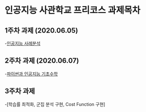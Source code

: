 # 인공지능 사관학교 프리코스 과제목차

## 1주차 과제 (2020.06.05)

-[인공지능 사례분석](https://github.com/SungIkKim/gj-ai-precourse/blob/master/1%EC%A3%BC%EC%B0%A8_%EA%B3%BC%EC%A0%9C.ipynb)

## 2주차 과제 (2020.06.07)
-[파이썬과 인공지능 기초수학](https://github.com/SungIkKim/gj-ai-precourse/blob/master/2%EC%A3%BC%EC%B0%A8%20%EA%B3%BC%EC%A0%9C.ipynb)

## 3주차 과제
-[학습률 최적화, 군집 분석 구현, Cost Function 구현]
